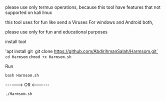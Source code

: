 please use only termux operations, because this tool have features that not supported on kali linux

this tool uses for fun like send a Viruses For windows and Android both,

please use only for fun and educational purposes 

install tool

'apt install git`
`git clone https://github.com/AbdirihmanSalah/Harmsom.git`
`cd Harmsom`
`chmod +x Harmsom.sh`

Run

`bash Harmsom.sh`

------> OR <------

`./Harmsom.sh`
